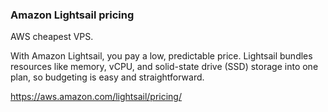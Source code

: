 
### Amazon Lightsail pricing

AWS cheapest VPS.

With Amazon Lightsail, you pay a low, predictable price. Lightsail bundles resources like memory, vCPU, and solid-state drive (SSD) storage into one plan, so budgeting is easy and straightforward.

https://aws.amazon.com/lightsail/pricing/
